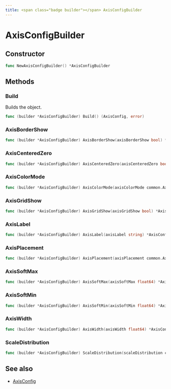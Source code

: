 ```yaml
---
title: <span class="badge builder"></span> AxisConfigBuilder
---
```

# <span class="badge builder"></span> AxisConfigBuilder

## Constructor

```go
func NewAxisConfigBuilder() *AxisConfigBuilder
```
## Methods

### <span class="badge object-method"></span> Build

Builds the object.

```go
func (builder *AxisConfigBuilder) Build() (AxisConfig, error)
```

### <span class="badge object-method"></span> AxisBorderShow

```go
func (builder *AxisConfigBuilder) AxisBorderShow(axisBorderShow bool) *AxisConfigBuilder
```

### <span class="badge object-method"></span> AxisCenteredZero

```go
func (builder *AxisConfigBuilder) AxisCenteredZero(axisCenteredZero bool) *AxisConfigBuilder
```

### <span class="badge object-method"></span> AxisColorMode

```go
func (builder *AxisConfigBuilder) AxisColorMode(axisColorMode common.AxisColorMode) *AxisConfigBuilder
```

### <span class="badge object-method"></span> AxisGridShow

```go
func (builder *AxisConfigBuilder) AxisGridShow(axisGridShow bool) *AxisConfigBuilder
```

### <span class="badge object-method"></span> AxisLabel

```go
func (builder *AxisConfigBuilder) AxisLabel(axisLabel string) *AxisConfigBuilder
```

### <span class="badge object-method"></span> AxisPlacement

```go
func (builder *AxisConfigBuilder) AxisPlacement(axisPlacement common.AxisPlacement) *AxisConfigBuilder
```

### <span class="badge object-method"></span> AxisSoftMax

```go
func (builder *AxisConfigBuilder) AxisSoftMax(axisSoftMax float64) *AxisConfigBuilder
```

### <span class="badge object-method"></span> AxisSoftMin

```go
func (builder *AxisConfigBuilder) AxisSoftMin(axisSoftMin float64) *AxisConfigBuilder
```

### <span class="badge object-method"></span> AxisWidth

```go
func (builder *AxisConfigBuilder) AxisWidth(axisWidth float64) *AxisConfigBuilder
```

### <span class="badge object-method"></span> ScaleDistribution

```go
func (builder *AxisConfigBuilder) ScaleDistribution(scaleDistribution cog.Builder[common.ScaleDistributionConfig]) *AxisConfigBuilder
```

## See also

 * <span class="badge object-type-struct"></span> [AxisConfig](./object-AxisConfig.md)
